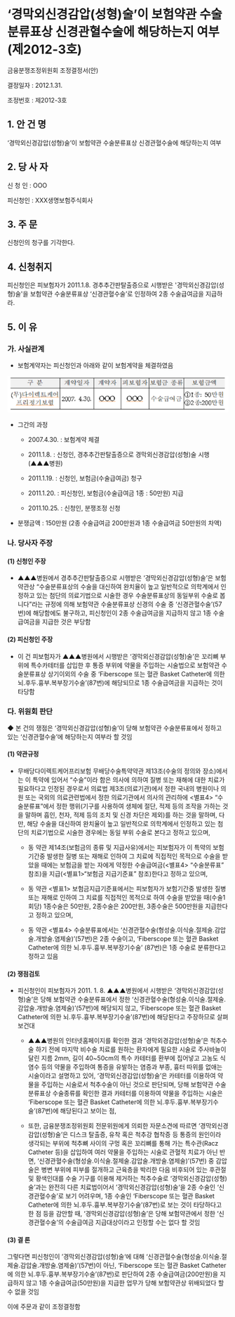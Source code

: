 # ‘경막외신경감압(성형)술’이 보험약관 수술분류표상 신경관혈수술에 해당하는지 여부(제2012-3호)


금융분쟁조정위원회 조정결정서(안)

결정일자 : 2012.1.31.

조정번호 : 제2012-3호

## 1. 안 건 명
‘경막외신경감압(성형)술’이 보험약관 수술분류표상 신경관혈수술에 해당하는지 여부

## 2. 당 사 자 

신 청 인  : OOO

피신청인  : XXX생명보험주식회사

## 3. 주    문

신청인의 청구를 기각한다. 

## 4. 신청취지 

피신청인은 피보험자가 2011.1.8. 경추추간판탈출증으로 시행받은 '경막외신경감압(성형)술'을 보험약관 수술분류표상 ‘신경관혈수술’로 인정하여 2종 수술급여금을 지급하라.

## 5. 이   유 

### 가. 사실관계
 
* 보험계약자는 피신청인과 아래와 같이 보험계약을 체결하였음

![alt image](https://raw.githubusercontent.com/aijinet/bodoc-claim-contents/master/contents/images/145_1.PNG)

<!--
구 분
계약일자
계약자
피보험자
보험금 종류
보험금액
(무)다이렉트케어프리정기보험
2007. 4.30.
OOO
OOO
수술급여금
①1종: 50만원
②2종:200만원
-->
 
* 그간의 과정

  * 2007.4.30. : 보험계약 체결
  
  * 2011.1.8. : 신청인, 경추추간판탈출증으로 경막외신경감압(성형)술 시행(▲▲▲병원)

  * 2011.1.19. : 신청인, 보험금(수술급여금) 청구

  * 2011.1.20. : 피신청인, 보험금(수술급여금 1종 : 50만원) 지급
  
  * 2011.10.25. : 신청인, 분쟁조정 신청
   
* 분쟁금액 : 150만원
                (2종 수술급여금 200만원과 1종 수술급여금 50만원의 차액)

### 나. 당사자 주장 

#### (1) 신청인 주장 

* ▲▲▲병원에서 경추추간판탈출증으로 시행받은 ‘경막외신경감압(성형)술’은 보험약관상 “수술분류표상의 수술을 대신하여 완치율이 높고 일반적으로 의학계에서 인정하고 있는 첨단의 의료기법으로 시술한 경우 수술분류표상의 동일부위 수술로 봅니다”라는 규정에 의해 보험약관 수술분류표상 신경의 수술 중 ‘신경관혈수술’(57번)에 해당함에도 불구하고, 피신청인이 2종 수술급여금을 지급하지 않고 1종 수술급여금을 지급한 것은 부당함

#### (2) 피신청인 주장

* 이 건 피보험자가 ▲▲▲병원에서 시행받은 ‘경막외신경감압(성형)술’은 꼬리뼈 부위에 특수카테터를 삽입한 후 통증 부위에 약물을 주입하는 시술법으로 보험약관 수술분류표상 상기이외의 수술 중 ‘Fiberscope 또는 혈관 Basket Catheter에 의한 뇌․후두․흉부․복부장기수술’(87번)에 해당되므로 1종 수술급여금을 지급하는 것이 타당함

### 다. 위원회 판단

◆ 본 건의 쟁점은 ‘경막외신경감압(성형)술’이 당해 보험약관 수술분류표에서 정하고 있는 ‘신경관혈수술’에 해당하는지 여부라 할 것임

#### (1) 약관규정  

* 무배당다이렉트케어프리보험 무배당수술특약약관 제13조(수술의 정의와 장소)에서는 이 특약에 있어서 “수술”이라 함은 의사에 의하여 질병 또는 재해에 대한 치료가 필요하다고 인정된 경우로서 의료법 제3조(의료기관)에서 정한 국내의 병원이나 의원 또는 국외의 의료관련법에서 정한 의료기관에서 의사의 관리하에 <별표4> “수술분류표”에서 정한 행위(기구를 사용하여 생체에 절단, 적제 등의 조작을 가하는 것을 말하며 흡인, 천자, 적제 등의 조치 및 신경 차단은 제외)를 하는 것을 말하며, 다만, 해당 수술을 대신하여 완치율이 높고 일반적으로 의학계에서 인정하고 있는 첨단의 치료기법으로 시술한 경우에는 동일 부위 수술로 본다고 정하고 있으며, 

  * 동 약관 제14조(보험금의 종류 및 지급사유)에서는 피보험자가 이 특약의 보험기간중 발생한 질병 또는 재해로 인하여 그 치료에 직접적인 목적으로 수술을 받았을 때에는 보험금을 받는 자에게 약정한 수술급여금(<별표4> “수술분류표” 참조)을 지급(<별표1>“보험금 지급기준표” 참조)한다고 정하고 있으며,
 
  * 동 약관 <별표1> 보험금지급기준표에서는 피보험자가 보험기간중 발생한 질병 또는 재해로 인하여 그 치료를 직접적인 목적으로 하여 수술을 받았을 때(수술1회당) 1종수술은 50만원, 2종수술은 200만원, 3종수술은 500만원을 지급한다고 정하고 있으며, 

  * 동 약관 <별표4> 수술분류표에서는 ‘신경관혈수술(형성술․이식술․절제술․감압술․개방술․염제술)’(57번)은 2종 수술이고,  ‘Fiberscope 또는 혈관 Basket Catheter에 의한 뇌․후두․흉부․복부장기수술’ (87번)은 1종 수술로 분류한다고 정하고 있음

#### (2) 쟁점검토  

* 피신청인이 피보험자가 2011. 1. 8. ▲▲▲병원에서 시행받은 ‘경막외신경감압(성형)술’은 당해 보험약관 수술분류표에서 정한 ‘신경관혈수술(형성술․이식술․절제술․감압술․개방술․염제술)’(57번)에 해당되지 않고, ‘Fiberscope 또는 혈관 Basket Catheter에 의한 뇌․후두․흉부․복부장기수술’(87번)에 해당된다고 주장하므로 살펴보건대

  * ▲▲▲병원의 인터넷홈페이지를 확인한 결과 ‘경막외경감압(성형)술’은 척추수술 하기 전에 마지막 비수술 치료를 원하는 환자에게 필요한 시술로 주사바늘이 달린 지름 2mm, 길이 40~50cm의 특수 카테터를 환부에 집어넣고 고농도 식염수 등의 약물을 주입하여 통증을 유발하는 염증과 부종, 흉터 따위를 없애는 시술이라고 설명하고 있어, ‘경막외신경감압(성형)술’은 카테터를 이용하여 약물을 주입하는 시술로서 척추수술이 아닌 것으로 판단되며, 당해 보험약관 수술분류표상 수술종류를 확인한 결과 카테터를 이용하여 약물을 주입하는 시술은 ‘Fiberscope 또는 혈관 Basket Catheter에 의한 뇌․후두․흉부․복부장기수술’(87번)에 해당된다고 보이는 점,

  * 또한, 금융분쟁조정위원회 전문위원에게 의뢰한 자문소견에 따르면 ‘경막외신경감압(성형)술’은 디스크 탈출증, 유착 혹은 척추강 협착증 등 통증의 원인이라 생각되는 부위에 척추뼈 사이의 구멍 혹은 꼬리뼈를 통해 가는 특수관(Racz Catheter 등)을 삽입하여 여러 약물을 주입하는 시술로 관혈적 치료가 아닌 반면, ‘신경관혈수술(형성술․이식술․절제술․감압술․개방술․염제술)’(57번) 중 감압술은 병변 부위에 피부를 절개하고 근육층을 박리한 다음 비후되어 있는 후관절 및 황색인대를 수술 기구를 이용해 제거하는 척추수술로 ‘경막외신경감압(성형)술’과는 완전히 다른 치료법이어서 ’경막외신경감압(성형)술‘을 2종 수술인 ‘신경관혈수술’로 보기 어려우며, 1종 수술인 ‘Fiberscope 또는 혈관 Basket Catheter에 의한 뇌․후두․흉부․복부장기수술’(87번)로 보는 것이 타당하다고 한 점 등을 감안할 때, ‘경막외신경감압(성형)술’은 당해 보험약관에서 정한 ‘신경관혈수술’의 수술급여금 지급대상이라고 인정할 수는 없다 할 것임
       
#### (3) 결 론   

그렇다면 피신청인이  ’경막외신경감압(성형)술‘에 대해 ‘신경관혈수술(형성술․이식술․절제술․감압술․개방술․염제술)’(57번)이 아닌, ‘Fiberscope 또는 혈관 Basket Catheter에 의한 뇌․후두․흉부․복부장기수술’(87번)로 판단하여 2종 수술급여금(200만원)을 지급하지 않고 1종 수술급여금(50만원)을 지급한 업무가 당해 보험약관상 위배되었다 할 수 없을 것임

이에 주문과 같이 조정결정함 